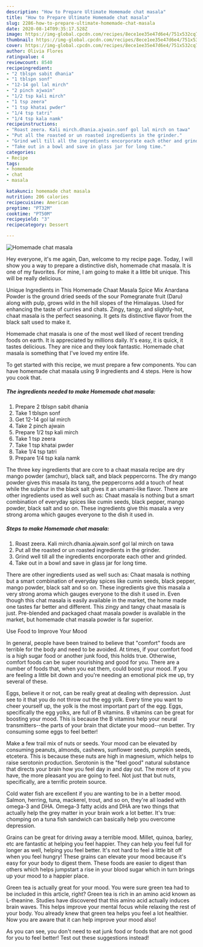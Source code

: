 ```yaml
---
description: "How to Prepare Ultimate Homemade chat masala"
title: "How to Prepare Ultimate Homemade chat masala"
slug: 2286-how-to-prepare-ultimate-homemade-chat-masala
date: 2020-08-14T09:35:17.528Z
image: https://img-global.cpcdn.com/recipes/8ece1ee35e47d6e4/751x532cq70/homemade-chat-masala-recipe-main-photo.jpg
thumbnail: https://img-global.cpcdn.com/recipes/8ece1ee35e47d6e4/751x532cq70/homemade-chat-masala-recipe-main-photo.jpg
cover: https://img-global.cpcdn.com/recipes/8ece1ee35e47d6e4/751x532cq70/homemade-chat-masala-recipe-main-photo.jpg
author: Olivia Flores
ratingvalue: 4
reviewcount: 8540
recipeingredient:
- "2 tblspn sabit dhania"
- "1 tblspn sonf"
- "12-14 gol lal mirch"
- "2 pinch ajwain"
- "1/2 tsp kali mirch"
- "1 tsp zeera"
- "1 tsp khatai pwder"
- "1/4 tsp tatri"
- "1/4 tsp kala namk"
recipeinstructions:
- "Roast zeera. Kali mirch.dhania.ajwain.sonf gol lal mirch on tawa"
- "Put all the roasted or un roasted ingredients in the grinder."
- "Grind well till all the ingredients encorporate each other and grinded."
- "Take out in a bowl and save in glass jar for long time."
categories:
- Recipe
tags:
- homemade
- chat
- masala

katakunci: homemade chat masala 
nutrition: 206 calories
recipecuisine: American
preptime: "PT32M"
cooktime: "PT50M"
recipeyield: "3"
recipecategory: Dessert

---
```



![Homemade chat masala](https://img-global.cpcdn.com/recipes/8ece1ee35e47d6e4/751x532cq70/homemade-chat-masala-recipe-main-photo.jpg)

Hey everyone, it's me again, Dan, welcome to my recipe page. Today, I will show you a way to prepare a distinctive dish, homemade chat masala. It is one of my favorites. For mine, I am going to make it a little bit unique. This will be really delicious.

Unique Ingredients in This Homemade Chaat Masala Spice Mix Anardana Powder is the ground dried seeds of the sour Pomegranate fruit (Daru) along with pulp, grows wild in the hill slopes of the Himalayas. Used for enhancing the taste of curries and chats. Zingy, tangy, and slightly-hot, chaat masala is the perfect seasoning. It gets its distinctive flavor from the black salt used to make it.

Homemade chat masala is one of the most well liked of recent trending foods on earth. It is appreciated by millions daily. It's easy, it is quick, it tastes delicious. They are nice and they look fantastic. Homemade chat masala is something that I've loved my entire life.


To get started with this recipe, we must prepare a few components. You can have homemade chat masala using 9 ingredients and 4 steps. Here is how you cook that.

<!--inarticleads1-->

##### The ingredients needed to make Homemade chat masala:

1. Prepare 2 tblspn sabit dhania
1. Take 1 tblspn sonf
1. Get 12-14 gol lal mirch
1. Take 2 pinch ajwain
1. Prepare 1/2 tsp kali mirch
1. Take 1 tsp zeera
1. Take 1 tsp khatai pwder
1. Take 1/4 tsp tatri
1. Prepare 1/4 tsp kala namk


The three key ingredients that are core to a chaat masala recipe are dry mango powder (amchur), black salt, and black peppercorns. The dry mango powder gives this masala its tang, the peppercorns add a touch of heat while the sulphur in the black salt gives it an umami-like flavor. There are other ingredients used as well such as: Chaat masala is nothing but a smart combination of everyday spices like cumin seeds, black pepper, mango powder, black salt and so on. These ingredients give this masala a very strong aroma which gauges everyone to the dish it used in. 

<!--inarticleads2-->

##### Steps to make Homemade chat masala:

1. Roast zeera. Kali mirch.dhania.ajwain.sonf gol lal mirch on tawa
1. Put all the roasted or un roasted ingredients in the grinder.
1. Grind well till all the ingredients encorporate each other and grinded.
1. Take out in a bowl and save in glass jar for long time.


There are other ingredients used as well such as: Chaat masala is nothing but a smart combination of everyday spices like cumin seeds, black pepper, mango powder, black salt and so on. These ingredients give this masala a very strong aroma which gauges everyone to the dish it used in. Even though this chat masala is easily available in the market, the home made one tastes far better and different. This zingy and tangy chaat masala is just. Pre-blended and packaged chaat masala powder is available in the market, but homemade chat masala powder is far superior. 

Use Food to Improve Your Mood


In general, people have been trained to believe that "comfort" foods are terrible for the body and need to be avoided. At times, if your comfort food is a high sugar food or another junk food, this holds true. Otherwise, comfort foods can be super nourishing and good for you. There are a number of foods that, when you eat them, could boost your mood. If you are feeling a little bit down and you're needing an emotional pick me up, try several of these.

Eggs, believe it or not, can be really great at dealing with depression. Just see to it that you do not throw out the egg yolk. Every time you want to cheer yourself up, the yolk is the most important part of the egg. Eggs, specifically the egg yolks, are full of B vitamins. B vitamins can be great for boosting your mood. This is because the B vitamins help your neural transmitters--the parts of your brain that dictate your mood--run better. Try consuming some eggs to feel better!

Make a few trail mix of nuts or seeds. Your mood can be elevated by consuming peanuts, almonds, cashews, sunflower seeds, pumpkin seeds, etcetera. This is because these nuts are high in magnesium, which helps to raise serotonin production. Serotonin is the "feel good" natural substance that directs your brain how you feel day in and day out. The more of it you have, the more pleasant you are going to feel. Not just that but nuts, specifically, are a terrific protein source.

Cold water fish are excellent if you are wanting to be in a better mood. Salmon, herring, tuna, mackerel, trout, and so on, they're all loaded with omega-3 and DHA. Omega-3 fatty acids and DHA are two things that actually help the grey matter in your brain work a lot better. It's true: chomping on a tuna fish sandwich can basically help you overcome depression. 

Grains can be great for driving away a terrible mood. Millet, quinoa, barley, etc are fantastic at helping you feel happier. They can help you feel full for longer as well, helping you feel better. It's not hard to feel a little bit off when you feel hungry! These grains can elevate your mood because it's easy for your body to digest them. These foods are easier to digest than others which helps jumpstart a rise in your blood sugar which in turn brings up your mood to a happier place.

Green tea is actually great for your mood. You were sure green tea had to be included in this article, right? Green tea is rich in an amino acid known as L-theanine. Studies have discovered that this amino acid actually induces brain waves. This helps improve your mental focus while relaxing the rest of your body. You already knew that green tea helps you feel a lot healthier. Now you are aware that it can help improve your mood also!

As you can see, you don't need to eat junk food or foods that are not good for you to feel better! Test out  these suggestions  instead!

